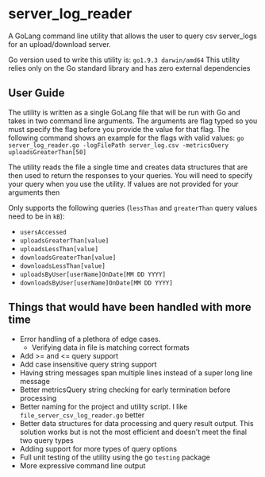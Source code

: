 # server_log_reader
A GoLang command line utility that allows the user to query csv server_logs for an
upload/download server.

Go version used to write this utility is: `go1.9.3 darwin/amd64`
This utility relies only on the Go standard library and has zero external dependencies

## User Guide

The utility is written as a single GoLang file that will be run with Go and takes in two
command line arguments. The arguments are flag typed so you must specify the flag before
you provide the value for that flag. The following command shows an example for the flags
with valid values:
`go server_log_reader.go -logFilePath server_log.csv -metricsQuery uploadsGreaterThan[50]`

The utility reads the file a single time and creates data structures that are then used to
return the responses to your queries. You will need to specify your query when you use
the utility. If values are not provided for your arguments then

Only supports the following queries (`lessThan` and `greaterThan` query values need to be in `kB`):
* `usersAccessed`
* `uploadsGreaterThan[value]`
* `uploadsLessThan[value]`
* `downloadsGreaterThan[value]`
* `downloadsLessThan[value]`
* `uploadsByUser[userName]OnDate[MM DD YYYY]`
* `downloadsByUser[userName]OnDate[MM DD YYYY]`


## Things that would have been handled with more time

* Error handling of a plethora of edge cases.
   * Verifying data in file is matching correct formats
* Add >= and <= query support
* Add case insensitive query string support
* Having string messages span multiple lines instead of a super long line message
* Better metricsQuery string checking for early termination before processing
* Better naming for the project and utility script. I like `file_server_csv_log_reader.go` better
* Better data structures for data processing and query result output. This solution
works but is not the most efficient and doesn't meet the final two query types
* Adding support for more types of query options
* Full unit testing of the utility using the go `testing` package
* More expressive command line output
